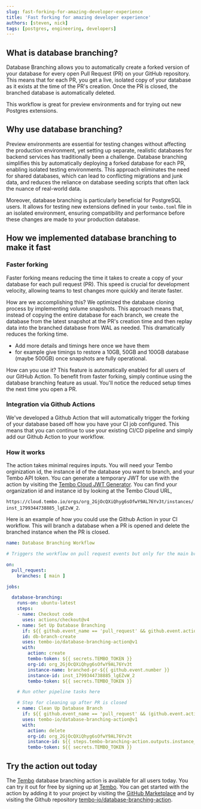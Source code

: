 ```yaml
---
slug: fast-forking-for-amazing-developer-experience
title: 'Fast forking for amazing developer experience'
authors: [steven, nick]
tags: [postgres, engineering, developers]
---
```


## What is database branching?

Database Branching allows you to automatically create a forked version of your database for every open Pull Request (PR) on your GitHub repository. This means that for each PR, you get a live, isolated copy of your database as it exists at the time of the PR's creation. Once the PR is closed, the branched database is automatically deleted.

This workflow is great for preview environments and for trying out new Postgres extensions.

## Why use database branching?

Preview environments are essential for testing changes without affecting the production environment, yet setting up separate, realistic databases for backend services has traditionally been a challenge. Database branching simplifies this by automatically deploying a forked database for each PR, enabling isolated testing environments. This approach eliminates the need for shared databases, which can lead to conflicting migrations and junk data, and reduces the reliance on database seeding scripts that often lack the nuance of real-world data.

Moreover, database branching is particularly beneficial for PostgreSQL users. It allows for testing new extensions defined in your `tembo.toml` file in an isolated environment, ensuring compatibility and performance before these changes are made to your production database.

## How we implemented database branching to make it fast

### Faster forking

Faster forking means reducing the time it takes to create a copy of your database for each pull request (PR). This speed is crucial for development velocity, allowing teams to test changes more quickly and iterate faster.

How are we accomplishing this? We optimized the database cloning process by implementing volume snapshots. This approach means that, instead of copying the entire database for each branch, we create the database from the latest snapshot at the PR's creation time and then replay data into the branched database from WAL as needed. This dramatically reduces the forking time.

<!--
This bullet points are to be filled in later once we can have more details on the timings and the process.
-->
* Add more details and timings here once we have them
* for example give timings to restore a 10GB, 50GB and 100GB database (maybe 500GB) once snapshots are fully operational.

How can you use it? This feature is automatically enabled for all users of our GitHub Action. To benefit from faster forking, simply continue using the database branching feature as usual. You'll notice the reduced setup times the next time you open a PR.

### Integration via Github Actions

We've developed a Github Action that will automatically trigger the forking of your database based off how you have your CI job configured. This means that you can continue to use your existing CI/CD pipeline and simply add our Github Action to your workflow.

### How it works
The action takes minimal requires inputs.  You will need your Tembo orginization id, the instance id of the database you want to branch, and your Tembo API token.  You can generate a temporary JWT for use with the action by visiting the [Tembo Cloud JWT Generator](https://cloud.tembo.io/generate-jwt).  You can find your organization id and instance id by looking at the Tembo Cloud URL, 

`https://cloud.tembo.io/orgs/org_2GjOcQXiQhyg6sOfwY9AL76Yv3t/instances/inst_1799344738885_lgEZvW_2`.

Here is an example of how you could use the Github Action in your CI workflow.  This will branch a database when a PR is opened and delete the branched instance when the PR is closed.

```yaml
name: Database Branching Workflow

# Triggers the workflow on pull request events but only for the main branch

on:
  pull_request:
    branches: [ main ]

jobs:

  database-branching:
    runs-on: ubuntu-latest
    steps:
    - name: Checkout code
      uses: actions/checkout@v4
    - name: Set Up Database Branching
      if: ${{ github.event_name == 'pull_request' && github.event.action == 'opened' }}
      id: db-branch-create
      uses: tembo-io/database-branching-action@v1
      with:
        action: create
        tembo-token: ${{ secrets.TEMBO_TOKEN }}
        org-id: org_2GjOcQXiQhyg6sOfwY9AL76Yv3t
        instance-name: branched-pr-${{ github.event.number }}
        instance-id: inst_1799344738885_lgEZvW_2
        tembo-token: ${{ secrets.TEMBO_TOKEN }}

    # Run other pipeline tasks here

    # Step for cleaning up after PR is closed
    - name: Clean Up Database Branch
      if: ${{ github.event_name == 'pull_request' && (github.event.action == 'closed' || github.event.action == 'merged') }}
      uses: tembo-io/database-branching-action@v1
      with:
        action: delete
        org-id: org_2GjOcQXiQhyg6sOfwY9AL76Yv3t
        instance-id: ${{ steps.tembo-branching-action.outputs.instance_id }}
        tembo-token: ${{ secrets.TEMBO_TOKEN }}
```

## Try the action out today

The [Tembo](https://tembo.io) database branching action is available for all users today.  You can try it out for free by signing up at [Tembo](https://cloud.tembo.io). You can get started with the action by adding it to your project by visiting the [GitHub Marketplace](https://github.com/marketplace/actions/tembo-database-branching-action) and by visiting the Github repository [tembo-io/database-branching-action](https://github.com/tembo-io/database-branching-action).  